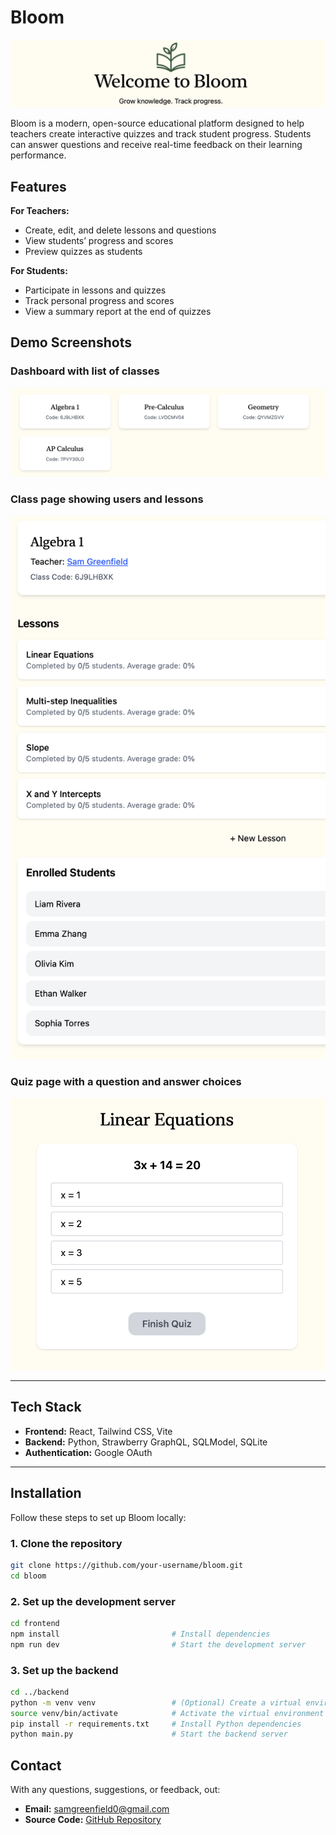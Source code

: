 # Bloom

![Landing Page](.screenshots/landing.png)

Bloom is a modern, open-source educational platform designed to help teachers create interactive quizzes and track student progress. Students can answer questions and receive real-time feedback on their learning performance.

## Features

**For Teachers:**
- Create, edit, and delete lessons and questions  
- View students’ progress and scores  
- Preview quizzes as students  

**For Students:**
- Participate in lessons and quizzes  
- Track personal progress and scores  
- View a summary report at the end of quizzes  

## Demo Screenshots

### Dashboard with list of classes
![Dashboard](.screenshots/dashboard.png)

### Class page showing users and lessons
![Class Page](.screenshots/class-page.png)

### Quiz page with a question and answer choices
![Quiz Page](.screenshots/quiz.png)

---

## Tech Stack

- **Frontend:** React, Tailwind CSS, Vite  
- **Backend:** Python, Strawberry GraphQL, SQLModel, SQLite  
- **Authentication:** Google OAuth  

---

## Installation

Follow these steps to set up Bloom locally:

### 1. Clone the repository
```bash
git clone https://github.com/your-username/bloom.git
cd bloom
```

### 2. Set up the development server
```bash 
cd frontend
npm install                         # Install dependencies
npm run dev                         # Start the development server
```

### 3. Set up the backend
```bash
cd ../backend
python -m venv venv                 # (Optional) Create a virtual environment
source venv/bin/activate            # Activate the virtual environment (Linux/Mac)
pip install -r requirements.txt     # Install Python dependencies
python main.py                      # Start the backend server
```

## Contact

With any questions, suggestions, or feedback, out:

- **Email:** [samgreenfield0@gmail.com](mailto:samgreenfield0@gmail.com)  
- **Source Code:** [GitHub Repository](https://github.com/samgreenfield/Bloom)
